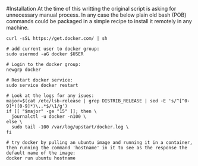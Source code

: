 #Installation
At the time of this writting the original script is asking for unnecessary manual process. In any case the below plain old bash (POB) commands could be packaged in a simple recipe to install it remotely in any machine.

```
curl -sSL https://get.docker.com/ | sh 

# add current user to docker group:
sudo usermod -aG docker $USER

# Login to the docker group:
newgrp docker

# Restart docker service:
sudo service docker restart

# Look at the logs for any isues:
major=$(cat /etc/lsb-release | grep DISTRIB_RELEASE | sed -E 's/^[^0-9]*([0-9]*)\..*$/\1/g')
if [[ "$major" -ge "15" ]]; then \
  journalctl -u docker -n100 \
else \
  sudo tail -100 /var/log/upstart/docker.log \
fi

# try docker by pulling an ubuntu image and running it in a container, then running the command 'hostname' in it to see as the response the default name of the image:
docker run ubuntu hostname
```
